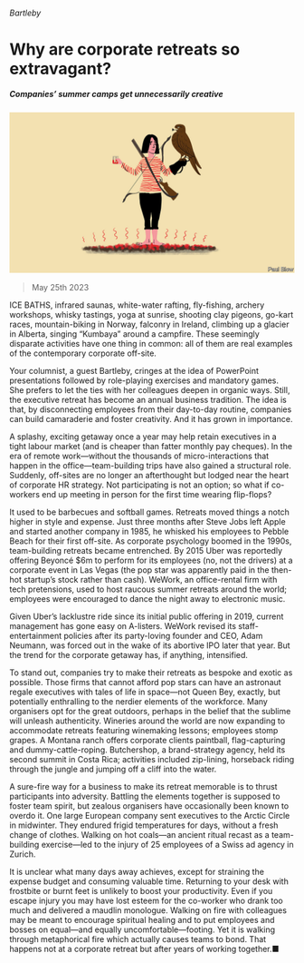 ###### Bartleby

# Why are corporate retreats so extravagant? 

##### Companies’ summer camps get unnecessarily creative 

![image](images/20230527_WBD001.jpg) 

> May 25th 2023 

ICE BATHS, infrared saunas, white-water rafting, fly-fishing, archery workshops, whisky tastings, yoga at sunrise, shooting clay pigeons, go-kart races, mountain-biking in Norway, falconry in Ireland, climbing up a glacier in Alberta, singing “Kumbaya” around a campfire. These seemingly disparate activities have one thing in common: all of them are real examples of the contemporary corporate off-site.

Your columnist, a guest Bartleby, cringes at the idea of PowerPoint presentations followed by role-playing exercises and mandatory games. She prefers to let the ties with her colleagues deepen in organic ways. Still, the executive retreat has become an annual business tradition. The idea is that, by disconnecting employees from their day-to-day routine, companies can build camaraderie and foster creativity. And it has grown in importance.

A splashy, exciting getaway once a year may help retain executives in a tight labour market (and is cheaper than fatter monthly pay cheques). In the era of remote work—without the thousands of micro-interactions that happen in the office—team-building trips have also gained a structural role. Suddenly, off-sites are no longer an afterthought but lodged near the heart of corporate HR strategy. Not participating is not an option; so what if co-workers end up meeting in person for the first time wearing flip-flops?

It used to be barbecues and softball games. Retreats moved things a notch higher in style and expense. Just three months after Steve Jobs left Apple and started another company in 1985, he whisked his employees to Pebble Beach for their first off-site. As corporate psychology boomed in the 1990s, team-building retreats became entrenched. By 2015 Uber was reportedly offering Beyoncé $6m to perform for its employees (no, not the drivers) at a corporate event in Las Vegas (the pop star was apparently paid in the then-hot startup’s stock rather than cash). WeWork, an office-rental firm with tech pretensions, used to host raucous summer retreats around the world; employees were encouraged to dance the night away to electronic music. 

Given Uber’s lacklustre ride since its initial public offering in 2019, current management has gone easy on A-listers. WeWork revised its staff-entertainment policies after its party-loving founder and CEO, Adam Neumann, was forced out in the wake of its abortive IPO later that year. But the trend for the corporate getaway has, if anything, intensified. 

To stand out, companies try to make their retreats as bespoke and exotic as possible. Those firms that cannot afford pop stars can have an astronaut regale executives with tales of life in space—not Queen Bey, exactly, but potentially enthralling to the nerdier elements of the workforce. Many organisers opt for the great outdoors, perhaps in the belief that the sublime will unleash authenticity. Wineries around the world are now expanding to accommodate retreats featuring winemaking lessons; employees stomp grapes. A Montana ranch offers corporate clients paintball, flag-capturing and dummy-cattle-roping. Butchershop, a brand-strategy agency, held its second summit in Costa Rica; activities included zip-lining, horseback riding through the jungle and jumping off a cliff into the water. 

A sure-fire way for a business to make its retreat memorable is to thrust participants into adversity. Battling the elements together is supposed to foster team spirit, but zealous organisers have occasionally been known to overdo it. One large European company sent executives to the Arctic Circle in midwinter. They endured frigid temperatures for days, without a fresh change of clothes. Walking on hot coals—an ancient ritual recast as a team-building exercise—led to the injury of 25 employees of a Swiss ad agency in Zurich. 

It is unclear what many days away achieves, except for straining the expense budget and consuming valuable time. Returning to your desk with frostbite or burnt feet is unlikely to boost your productivity. Even if you escape injury you may have lost esteem for the co-worker who drank too much and delivered a maudlin monologue. Walking on fire with colleagues may be meant to encourage spiritual healing and to put employees and bosses on equal—and equally uncomfortable—footing. Yet it is walking through metaphorical fire which actually causes teams to bond. That happens not at a corporate retreat but after years of working together.■






